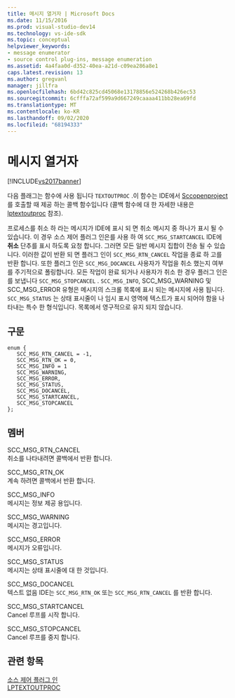 ```yaml
---
title: 메시지 열거자 | Microsoft Docs
ms.date: 11/15/2016
ms.prod: visual-studio-dev14
ms.technology: vs-ide-sdk
ms.topic: conceptual
helpviewer_keywords:
- message enumerator
- source control plug-ins, message enumeration
ms.assetid: 4a4faa0d-d352-40ea-a21d-c09ea286a8e1
caps.latest.revision: 13
ms.author: gregvanl
manager: jillfra
ms.openlocfilehash: 6bd42c825cd45068e13178856e524268b426ec53
ms.sourcegitcommit: 6cfffa72af599a9d667249caaaa411bb28ea69fd
ms.translationtype: MT
ms.contentlocale: ko-KR
ms.lasthandoff: 09/02/2020
ms.locfileid: "68194333"
---
```

# <a name="message-enumerator"></a>메시지 열거자
[!INCLUDE[vs2017banner](../includes/vs2017banner.md)]

다음 플래그는 함수에 사용 됩니다 `TEXTOUTPROC` .이 함수는 IDE에서 [Sccopenproject](../extensibility/sccopenproject-function.md) 를 호출할 때 제공 하는 콜백 함수입니다 (콜백 함수에 대 한 자세한 내용은 [lptextoutproc](../extensibility/lptextoutproc.md) 참조).  
  
 프로세스를 취소 하 라는 메시지가 IDE에 표시 되 면 취소 메시지 중 하나가 표시 될 수 있습니다. 이 경우 소스 제어 플러그 인은를 사용 하 여 `SCC_MSG_STARTCANCEL` IDE에 **취소** 단추를 표시 하도록 요청 합니다. 그러면 모든 일반 메시지 집합이 전송 될 수 있습니다. 이러한 값이 반환 되 면 플러그 인이 `SCC_MSG_RTN_CANCEL` 작업을 종료 하 고를 반환 합니다. 또한 플러그 인은 `SCC_MSG_DOCANCEL` 사용자가 작업을 취소 했는지 여부를 주기적으로 폴링합니다. 모든 작업이 완료 되거나 사용자가 취소 한 경우 플러그 인은를 보냅니다 `SCC_MSG_STOPCANCEL` . `SCC_MSG_INFO`, SCC_MSG_WARNING 및 SCC_MSG_ERROR 유형은 메시지의 스크롤 목록에 표시 되는 메시지에 사용 됩니다. `SCC_MSG_STATUS` 는 상태 표시줄이 나 임시 표시 영역에 텍스트가 표시 되어야 함을 나타내는 특수 한 형식입니다. 목록에서 영구적으로 유지 되지 않습니다.  
  
## <a name="syntax"></a>구문  
  
```  
enum {   
   SCC_MSG_RTN_CANCEL = -1,   
   SCC_MSG_RTN_OK = 0,   
   SCC_MSG_INFO = 1   
   SCC_MSG_WARNING,   
   SCC_MSG_ERROR,   
   SCC_MSG_STATUS,   
   SCC_MSG_DOCANCEL,   
   SCC_MSG_STARTCANCEL,   
   SCC_MSG_STOPCANCEL   
};  
```  
  
## <a name="members"></a>멤버  
 SCC_MSG_RTN_CANCEL  
 취소를 나타내려면 콜백에서 반환 합니다.  
  
 SCC_MSG_RTN_OK  
 계속 하려면 콜백에서 반환 합니다.  
  
 SCC_MSG_INFO  
 메시지는 정보 제공 용입니다.  
  
 SCC_MSG_WARNING  
 메시지는 경고입니다.  
  
 SCC_MSG_ERROR  
 메시지가 오류입니다.  
  
 SCC_MSG_STATUS  
 메시지는 상태 표시줄에 대 한 것입니다.  
  
 SCC_MSG_DOCANCEL  
 텍스트 없음 IDE는 `SCC_MSG_RTN_OK` 또는 `SCC_MSG_RTN_CANCEL` 를 반환 합니다.  
  
 SCC_MSG_STARTCANCEL  
 Cancel 루프를 시작 합니다.  
  
 SCC_MSG_STOPCANCEL  
 Cancel 루프를 중지 합니다.  
  
## <a name="see-also"></a>관련 항목  
 [소스 제어 플러그 인](../extensibility/source-control-plug-ins.md)   
 [LPTEXTOUTPROC](../extensibility/lptextoutproc.md)
